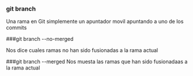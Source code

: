 ### git branch
Una rama en Git simplemente un apuntador movil  apuntando a uno de los commits

###git branch --no-merged

Nos dice cuales ramas no han sido fusionadas a la rama actual

###git branch --merged
Nos muesta las ramas que han sido fusionadaas a la rama actual
